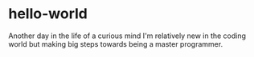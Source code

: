 # hello-world
Another day in the life of a curious mind
I'm relatively new in the coding world but making big steps towards being a master programmer.
